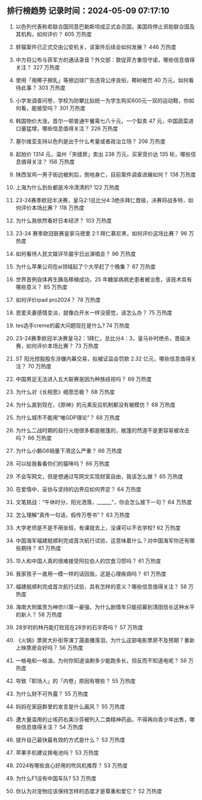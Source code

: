 
## 排行榜趋势 记录时间：2024-05-09 07:17:10
  
  1. 以色列代表称若联合国同意巴勒斯坦成正式会员国，美国将停止资助联合国及其机构，如何评价？ 605 万热度
    
  2. 胖猫案件已正式交由公安机关，该案件后续会如何发展？ 446 万热度
    
  3. 中方将公布与菲军方的通话录音？外交部：敦促菲方重信守诺，哪些信息值得关注？ 327 万热度
    
  4. 使用「用椰子擦乳」等擦边球广告违背公序良俗，椰树被罚 40 万元，如何看待此事？ 303 万热度
    
  5. 小学发调查问卷，学校为防攀比拟统一为学生购买600元一双的运动鞋，你如何看，能接受吗？ 301 万热度
    
  6. 韩国物价大涨，首尔一顿普通午餐需七八十元，一个梨卖 47 元，中国蔬菜进口量猛增，哪些信息值得关注？ 226 万热度
    
  7. 塞尔维亚支持以色列是出于什么考量或者政治立场？ 206 万热度
    
  8. 起拍价 1314 元，温州「夹缝房」卖出 238 万元，买家竞价达 135 轮，哪些信息值得关注？ 156 万热度
    
  9. 陕西宝鸡一男子街边被刺后，倒地身亡，目前案件调查进展如何？ 138 万热度
    
  10. 上海为什么到处都是冷冷清清的? 122 万热度
    
  11. 23-24赛季欧冠半决赛，皇马2:1总比分4:3绝杀拜仁晋级，决赛将战多特，如何评价本场比赛？ 118 万热度
    
  12. 为什么我依然看好日本经济？ 103 万热度
    
  13. 23-24 赛季欧冠联赛皇家马德里 2:1 拜仁慕尼黑，如何评价这场比赛？ 96 万热度
    
  14. 如何看待人民文娱评华晨宇日出演唱会？ 96 万热度
    
  15. 为什么苹果公司在ai领域起了个大早赶了个晚集？ 87 万热度
    
  16. 世界首例自体再生胰岛移植成功，25 年糖尿病病史患者被治愈，该技术具有哪些意义？ 85 万热度
    
  17. 如何评价ipad pro2024？ 78 万热度
    
  18. 恩爱夫妻感情变淡，就像白开水一样没感觉，该怎么办？ 75 万热度
    
  19. tes选手creme的最大问题现在是什么? 74 万热度
    
  20. 23-24赛季欧冠半决赛皇马2：1拜仁，总比分4：3，皇马补时绝杀，晋级决赛，如何评价本场比赛？ 73 万热度
    
  21. ST 阳光控股股东涉嫌内幕交易，拟被证监会罚款 2.32 亿元，哪些信息值得关注？ 70 万热度
    
  22. 中国男足无法进入五大联赛是因为种族歧视吗？ 69 万热度
    
  23. 为什么对《长相思》细思恐极？ 68 万热度
    
  24. 为什么直到现在，《原神》的元素反应机制都没有被模仿？ 68 万热度
    
  25. 为什么城市不能用“唯GDP理论”？ 68 万热度
    
  26. 为什么二战时期的自行火炮很多都是敞篷的，敞篷的然道不是更容易被攻击吗？ 66 万热度
    
  27. 为什么小鹏G6销量下滑这么严重？ 66 万热度
    
  28. 可以给我看看你们的猫咪吗？ 66 万热度
    
  29. 不会写网文，但是想通过写网文实现财富自由，我该怎么做？ 65 万热度
    
  30. 在爱情中，妥协与坚持的边界应如何界定？ 64 万热度
    
  31. 文笔挑战：“午休时分，阳光洒落，______”，你会怎么接下一句？ 64 万热度
    
  32. 怎么理解“真传一句话，假传万卷书”？ 63 万热度
    
  33. 大学老师是不是不用坐班，有课就去上，没课可以不去学校? 62 万热度
    
  34. 中国海军福建舰顺利完成首次航行试验，这意味着什么？对中国海军你还有哪些期待？ 61 万热度
    
  35. 华人和中国人真的很难接受阿拉伯人的饮食习惯吗？ 61 万热度
    
  36. 我家孩子一直用一模一样的话回我，这是心理疾病吗？ 61 万热度
    
  37. 福建舰顺利完成首次航行试验，具有怎样的意义？哪些信息值得关注？ 58 万热度
    
  38. 海南大附属贵为神奈川第一豪强，为什么剧情年只能招募到清田信长这种水平的新人？ 58 万热度
    
  39. 28岁时的林丹能打败现在28岁的石宇奇吗？ 57 万热度
    
  40. 《火锅》票房大扑街导演丁晟直播落泪，为什么这部电影票房不及预期？重新上映票房会好吗？ 56 万热度
    
  41. 一格电和一格油，为何你知道油剩多少能跑多长，但反而不知道电呢？ 56 万热度
    
  42. 导致「职场人」的「内卷」原因有哪些？ 55 万热度
    
  43. 为什么财不可外露？ 55 万热度
    
  44. 妈妈在家庭群里的发言是什么画风？ 55 万热度
    
  45. 遭大量滥用的止咳药右美沙芬被列入二类精神药品，不得再向青少年出售，哪些信息值得关注？ 54 万热度
    
  46. 提升自己最快最有效的方式是什么？ 53 万热度
    
  47. 苹果手机建议换电池吗？ 53 万热度
    
  48. 2024有哪些良心好用的吹风机推荐？ 53 万热度
    
  49. 为什么F1没有中国车队? 53 万热度
    
  50. 你认为对宠物应该保持怎样的态度才是尊重和爱它？ 52 万热度
    